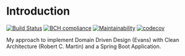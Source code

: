 Introduction
===

[![Build Status](https://travis-ci.com/cbergau/spring_boot_clean_architecture_ddd.svg?branch=master)](https://travis-ci.com/cbergau/spring_boot_clean_architecture_ddd)
[![BCH compliance](https://bettercodehub.com/edge/badge/cbergau/spring_boot_clean_architecture_ddd?branch=master)](https://bettercodehub.com/)
[![Maintainability](https://api.codeclimate.com/v1/badges/f5c9067df74c268c06dc/maintainability)](https://codeclimate.com/github/cbergau/spring_boot_clean_architecture_ddd/maintainability)
[![codecov](https://codecov.io/gh/cbergau/spring_boot_clean_architecture_ddd/branch/master/graph/badge.svg)](https://codecov.io/gh/cbergau/spring_boot_clean_architecture_ddd)

My approach to implement Domain Driven Design (Evans) with Clean Architecture (Robert C. Martin)
and a Spring Boot Application.
